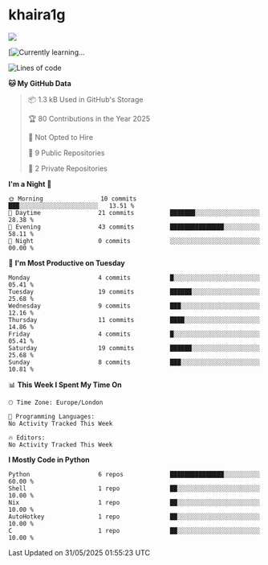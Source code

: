 # khaira1g

![](https://komarev.com/ghpvc/?username=khaira1g)

[![Currently learning...](https://github-readme-tech-stack.vercel.app/api/cards?title=Currently+learning...&lineCount=1&line1=python%2Cpython%2Cfff100%3Bhtml5%2Chtml5%2Cff5800%3Bcss%2Ccss%2C00e0ff%3Bjavascript%2Cjavascript%2Cfff100%3B)

<!--START_SECTION:waka-->
![Lines of code](https://img.shields.io/badge/From%20Hello%20World%20I%27ve%20Written-5.1%20thousand%20lines%20of%20code-blue)

**🐱 My GitHub Data** 

> 📦 1.3 kB Used in GitHub's Storage 
 > 
> 🏆 80 Contributions in the Year 2025
 > 
> 🚫 Not Opted to Hire
 > 
> 📜 9 Public Repositories 
 > 
> 🔑 2 Private Repositories 
 > 
**I'm a Night 🦉** 

```text
🌞 Morning                10 commits          ███░░░░░░░░░░░░░░░░░░░░░░   13.51 % 
🌆 Daytime                21 commits          ███████░░░░░░░░░░░░░░░░░░   28.38 % 
🌃 Evening                43 commits          ███████████████░░░░░░░░░░   58.11 % 
🌙 Night                  0 commits           ░░░░░░░░░░░░░░░░░░░░░░░░░   00.00 % 
```
📅 **I'm Most Productive on Tuesday** 

```text
Monday                   4 commits           █░░░░░░░░░░░░░░░░░░░░░░░░   05.41 % 
Tuesday                  19 commits          ██████░░░░░░░░░░░░░░░░░░░   25.68 % 
Wednesday                9 commits           ███░░░░░░░░░░░░░░░░░░░░░░   12.16 % 
Thursday                 11 commits          ████░░░░░░░░░░░░░░░░░░░░░   14.86 % 
Friday                   4 commits           █░░░░░░░░░░░░░░░░░░░░░░░░   05.41 % 
Saturday                 19 commits          ██████░░░░░░░░░░░░░░░░░░░   25.68 % 
Sunday                   8 commits           ███░░░░░░░░░░░░░░░░░░░░░░   10.81 % 
```


📊 **This Week I Spent My Time On** 

```text
🕑︎ Time Zone: Europe/London

💬 Programming Languages: 
No Activity Tracked This Week

🔥 Editors: 
No Activity Tracked This Week
```

**I Mostly Code in Python** 

```text
Python                   6 repos             ███████████████░░░░░░░░░░   60.00 % 
Shell                    1 repo              ██░░░░░░░░░░░░░░░░░░░░░░░   10.00 % 
Nix                      1 repo              ██░░░░░░░░░░░░░░░░░░░░░░░   10.00 % 
AutoHotkey               1 repo              ██░░░░░░░░░░░░░░░░░░░░░░░   10.00 % 
C                        1 repo              ██░░░░░░░░░░░░░░░░░░░░░░░   10.00 % 
```




 Last Updated on 31/05/2025 01:55:23 UTC
<!--END_SECTION:waka-->
